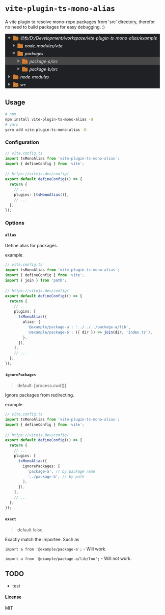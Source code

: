 # `vite-plugin-ts-mono-alias`

A vite plugin to resolve mono-repo packages from 'src' directory, therefor no need to build packages for easy debugging. :)

![screenshot](./screenshots/screenshot.png)

## Usage

```bash
# npm
npm install vite-plugin-ts-mono-alias -D
# yarn
yarn add vite-plugin-ts-mono-alias -D
```

### Configuration

```ts
// vite.config.ts
import tsMonoAlias from 'vite-plugin-ts-mono-alias';
import { defineConfig } from 'vite';

// https://vitejs.dev/config/
export default defineConfig(() => {
  return {
    // ...
    plugins: [tsMonoAlias()],
    // ...
  };
});
```

### Options

#### `alias`

Define alias for packages.

example:

```ts
// vite.config.ts
import tsMonoAlias from 'vite-plugin-ts-mono-alias';
import { defineConfig } from 'vite';
import { join } from 'path';

// https://vitejs.dev/config/
export default defineConfig(() => {
  return {
    // ...
    plugins: [
      tsMonoAlias({
        alias: {
          '@example/package-a': '../../../package-a/lib',
          '@example/package-b': ({ dir }) => join(dir, 'index.ts'),
        },
      }),
    ],
    // ...
  };
});
```

#### `ignorePackages`

> default: [process.cwd()]

Ignore packages from redirecting.

example:

```ts
// vite.config.ts
import tsMonoAlias from 'vite-plugin-ts-mono-alias';
import { defineConfig } from 'vite';

// https://vitejs.dev/config/
export default defineConfig(() => {
  return {
    // ...
    plugins: [
      tsMonoAlias({
        ignorePackages: [
          'package-a', // by package name
          '../package-b', // by path
        ],
      }),
    ],
    // ...
  };
});
```

#### `exact`

> default false.

Exactly match the importee. Such as

`import a from '@example/package-a';` - Will work.

`import a from '@example/package-a/lib/foo';` - Will not work.

## TODO

- test

#### License

MIT
